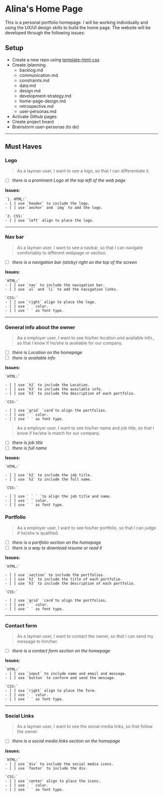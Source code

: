 # Alina's Home Page

<!-- describe your project -->

This is a personal portfolio homepage. I will be working individually and using
the UX/UI design skills to build the home page. The website will be developed
through the following issues:

## Setup

<!-- what code do you need just to open the project? this might include:
  - boilerplate code (https://brandlitic.com/what-is-boilerplate-code/)
  - loading program data
  - rendering the initial user interface
-->

- Create a new repo using
  [template-html-css](https://github.com/HackYourFutureBelgium/template-html-css)
- Create /planning
  - backlog.md
  - communication.md
  - constraints.md
  - data.md
  - design.md
  - development-strategy.md
  <!-- home-page-design.md: Template file for co-designing your partner's home page -->
  - home-page-design.md
  - retrospective.md
  - user-personas.md
- Activate Github pages
- Create project board
- Brainstorm user-personas (to do)

---

<!-- copy this section once for each must-have user story -->

## Must Haves

### Logo

> As a layman user, I want to see a logo, so that I can differentiate it.

- [ ] _there is a prominent Logo at the top left of the web page_

**Issues:**

    `1. HTML:`
    - [ ] use `header` to include the logo.
    - [ ] use `anchor` and `img` to add the logo.

    `2- CSS:`
    - [ ] use `left` align to place the logo.

---

### Nav bar

> As a layman user, I want to see a navbar, so that I can navigate comfortably
> to different webpage or section.

- [ ] _there is a navigation bar (sticky) right on the top of the screen_

**Issues:**

    `HTML:`
    - [ ] use `nav` to include the navigation bar.
    - [ ] use `ul` and `li` to add the navigation links.

    `CSS:`
    - [ ] use `right` align to place the logo.
    - [ ] use ` ` color.
    - [ ] use ` ` as font type.

---

### General info about the owner

> Aa a employer user, I want to see his/her location and available info., so
> that I know if he/she is available for our company.

- [ ] _there is Location on the homepage_
- [ ] _there is available info_

**Issues:**

    `HTML:`

    - [ ] use `h2` to include the Location.
    - [ ] use `h3` to include the available info.
    - [ ] use `h3` to include the description of each portfolio.

    `CSS:`

    - [ ] use `grid` `card`to align the portfolios.
    - [ ] use ` ` color.
    - [ ] use ` ` as font type.

> Aa a employer user, I want to see his/her name and job title, so that I know
> if he/she is match for our company.

- [ ] _there is job title_
- [ ] _there is full name_

**Issues:**

    `HTML:`

    - [ ] use `h2` to include the job title.
    - [ ] use `h2` to include the full name.

    `CSS:`

    - [ ] use ` ` ` `to align the job title and name.
    - [ ] use ` ` color.
    - [ ] use ` ` as font type.

### Portfolio

> Aa a employer user, I want to see his/her portfolio, so that I can judge if
> he/she is qualified.

- [ ] _there is a portfolio section on the homepage_
- [ ] _there is a way to download resume or read it_

**Issues:**

    `HTML:`

    - [ ] use `section` to include the portfolios.
    - [ ] use `h2` to include the title of each portfolio.
    - [ ] use `h3` to include the description of each portfolio.

    `CSS:`

    - [ ] use `grid` `card`to align the portfolios.
    - [ ] use ` ` color.
    - [ ] use ` ` as font type.

---

### Contact form

> As a layman user, I want to contact the owner, so that I can send my message
> to him/her.

- [ ] _there is a contact form section on the homepage_

**Issues:**

    `HTML:`
    - [ ] use `input` to include name and email and message.
    - [ ] use `button` to conform and send the message.

    `CSS:`
    - [ ] use `right` align to place the form.
    - [ ] use ` ` color.
    - [ ] use ` ` as font type.

---

### Social Links

> As a layman user, I want to see the social media links, so that follow the
> owner.

- [ ] _there is a social media links section on the homepage_

**Issues:**

    `HTML:`
    - [ ] use `div` to include the social media icons.
    - [ ] use `footer` to include the div.

    `CSS:`
    - [ ] use `center` align to place the icons.
    - [ ] use ` ` color.
    - [ ] use ` ` as font type.
